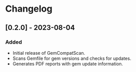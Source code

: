 # Changelog

## [0.2.0] - 2023-08-04
### Added
- Initial release of GemCompatScan.
- Scans Gemfile for gem versions and checks for updates.
- Generates PDF reports with gem update information.